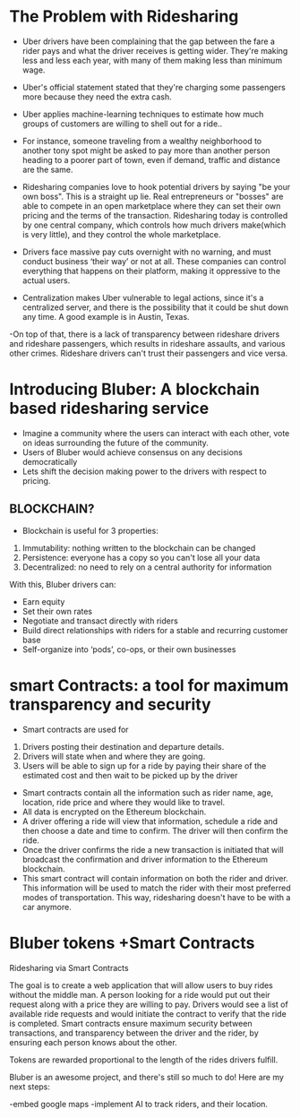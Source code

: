 
# The Problem with Ridesharing

- Uber drivers have been complaining that the gap between the fare a rider pays and what the driver receives is getting wider. They're making less and less each year, with many of them making less than minimum wage.

- Uber's official statement stated that they're charging some passengers more because they need the extra cash.

- Uber applies machine-learning techniques to estimate how much groups of customers are willing to shell out for a ride..

- For instance, someone traveling from a wealthy neighborhood to another tony spot might be asked to pay more than another person heading to a poorer part of town, even if demand, traffic and distance are the same.

- Ridesharing companies love to hook potential drivers by saying "be your own boss". This is a straight up lie. Real entrepreneurs or "bosses" are able to compete in an open marketplace where they can set their own pricing and the terms of the transaction. Ridesharing today is controlled by one central company, which controls how much drivers make(which is very little), and they control the whole marketplace.

- Drivers face massive pay cuts overnight with no warning, and must conduct business ‘their way’ or not at all. These companies can control everything that happens on their platform, making it oppressive to the actual users.

- Centralization makes Uber vulnerable to legal actions, since it's a centralized server, and there is the possibility that it could be shut down any time. A good example is in Austin, Texas.

-On top of that, there is a lack of transparency between rideshare drivers and rideshare passengers, which results in rideshare assaults, and various other crimes. Rideshare drivers can't trust their passengers and vice versa.

# Introducing Bluber: A blockchain based ridesharing service

- Imagine a community where the users can interact with each other, vote on ideas surrounding the future of the community.
- Users of Bluber would achieve consensus on any decisions democratically
- Lets shift the decision making power to the drivers with respect to pricing.

## BLOCKCHAIN?

- Blockchain is useful for 3 properties:

1. Immutability: nothing written to the blockchain can be changed
2. Persistence: everyone has a copy so you can't lose all your data
3. Decentralized: no need to rely on a central authority for information

With this, Bluber drivers can:

- Earn equity
- Set their own rates
- Negotiate and transact directly with riders
- Build direct relationships with riders for a stable and recurring customer base
- Self-organize into ‘pods’, co-ops, or their own businesses

# smart Contracts: a tool for maximum transparency and security

- Smart contracts are used for
1. Drivers posting their destination and departure details.
2. Drivers will state when and where they are going.
3. Users will be able to sign up for a ride by paying their share of the estimated cost and then wait to be picked up by the driver
- Smart contracts contain all the information such  as rider name, age, location, ride price and where they would like to travel.
- All data is  encrypted on the Ethereum blockchain.
- A driver offering a ride will view that information, schedule a ride and then choose a date and time to confirm. The driver will then confirm the ride.
- Once the driver confirms the ride a new transaction is initiated that will broadcast the confirmation and driver information to the Ethereum blockchain.
- This smart contract will contain information on both the rider and driver. This information will be used to match the rider with their most preferred modes of transportation. This way, ridesharing doesn't have to be with a car anymore.

# Bluber tokens +Smart Contracts
Ridesharing via Smart Contracts

The goal is to create a web application that will allow users to buy rides without the middle man. A person looking for a ride would put out their request along with a price they are willing to pay. Drivers would see a list of available ride requests and would initiate the contract to verify that the ride is completed. Smart contracts ensure maximum security between transactions, and transparency between the driver and the rider, by ensuring each person knows about the other.

Tokens are rewarded proportional to the length of the rides drivers fulfill.

Bluber is an awesome project, and there's still so much to do! Here are my next steps:

-embed google maps
-implement AI to track riders, and their location.
